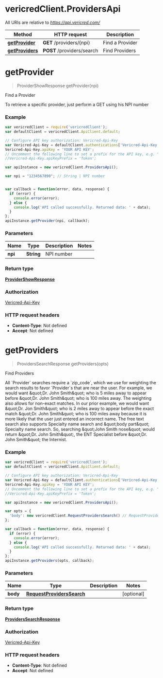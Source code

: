 # vericredClient.ProvidersApi

All URIs are relative to *https://api.vericred.com/*

Method | HTTP request | Description
------------- | ------------- | -------------
[**getProvider**](ProvidersApi.md#getProvider) | **GET** /providers/{npi} | Find a Provider
[**getProviders**](ProvidersApi.md#getProviders) | **POST** /providers/search | Find Providers


<a name="getProvider"></a>
# **getProvider**
> ProviderShowResponse getProvider(npi)

Find a Provider

To retrieve a specific provider, just perform a GET using his NPI number

### Example
```javascript
var vericredClient = require('vericredClient');
var defaultClient = vericredClient.ApiClient.default;

// Configure API key authorization: Vericred-Api-Key
var Vericred-Api-Key = defaultClient.authentications['Vericred-Api-Key'];
Vericred-Api-Key.apiKey = 'YOUR API KEY';
// Uncomment the following line to set a prefix for the API key, e.g. "Token" (defaults to null)
//Vericred-Api-Key.apiKeyPrefix = 'Token';

var apiInstance = new vericredClient.ProvidersApi();

var npi = "1234567890"; // String | NPI number


var callback = function(error, data, response) {
  if (error) {
    console.error(error);
  } else {
    console.log('API called successfully. Returned data: ' + data);
  }
};
apiInstance.getProvider(npi, callback);
```

### Parameters

Name | Type | Description  | Notes
------------- | ------------- | ------------- | -------------
 **npi** | **String**| NPI number | 

### Return type

[**ProviderShowResponse**](ProviderShowResponse.md)

### Authorization

[Vericred-Api-Key](../README.md#Vericred-Api-Key)

### HTTP request headers

 - **Content-Type**: Not defined
 - **Accept**: Not defined

<a name="getProviders"></a>
# **getProviders**
> ProvidersSearchResponse getProviders(opts)

Find Providers

All &#x60;Provider&#x60; searches require a &#x60;zip_code&#x60;, which we use for weighting the search results to favor &#x60;Provider&#x60;s that are near the user.  For example, we would want \&quot;Dr. John Smith\&quot; who is 5 miles away to appear before \&quot;Dr. John Smith\&quot; who is 100 miles away.  The weighting also allows for non-exact matches.  In our prior example, we would want \&quot;Dr. Jon Smith\&quot; who is 2 miles away to appear before the exact match \&quot;Dr. John Smith\&quot; who is 100 miles away because it is more likely that the user just entered an incorrect name.  The free text search also supports Specialty name search and \&quot;body part\&quot; Specialty name search.  So, searching \&quot;John Smith nose\&quot; would return \&quot;Dr. John Smith\&quot;, the ENT Specialist before \&quot;Dr. John Smith\&quot; the Internist. 

### Example
```javascript
var vericredClient = require('vericredClient');
var defaultClient = vericredClient.ApiClient.default;

// Configure API key authorization: Vericred-Api-Key
var Vericred-Api-Key = defaultClient.authentications['Vericred-Api-Key'];
Vericred-Api-Key.apiKey = 'YOUR API KEY';
// Uncomment the following line to set a prefix for the API key, e.g. "Token" (defaults to null)
//Vericred-Api-Key.apiKeyPrefix = 'Token';

var apiInstance = new vericredClient.ProvidersApi();

var opts = { 
  'body': new vericredClient.RequestProvidersSearch() // RequestProvidersSearch | 
};

var callback = function(error, data, response) {
  if (error) {
    console.error(error);
  } else {
    console.log('API called successfully. Returned data: ' + data);
  }
};
apiInstance.getProviders(opts, callback);
```

### Parameters

Name | Type | Description  | Notes
------------- | ------------- | ------------- | -------------
 **body** | [**RequestProvidersSearch**](RequestProvidersSearch.md)|  | [optional] 

### Return type

[**ProvidersSearchResponse**](ProvidersSearchResponse.md)

### Authorization

[Vericred-Api-Key](../README.md#Vericred-Api-Key)

### HTTP request headers

 - **Content-Type**: Not defined
 - **Accept**: Not defined


